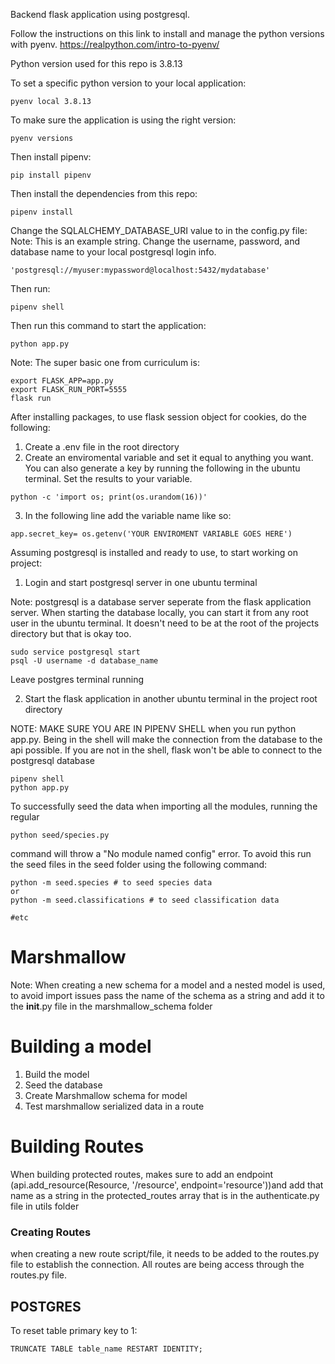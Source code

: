 Backend flask application using postgresql.

Follow the instructions on this link to install and manage the python versions with pyenv.
https://realpython.com/intro-to-pyenv/

Python version used for this repo is 3.8.13

To set a specific python version to your local application:

```
pyenv local 3.8.13
```

To make sure the application is using the right version:

```
pyenv versions
```

Then install pipenv:

```
pip install pipenv
```

Then install the dependencies from this repo:

```
pipenv install
```

Change the SQLALCHEMY_DATABASE_URI value to in the config.py file:
Note: This is an example string. Change the username, password, and database name to your local postgresql login info.

```
'postgresql://myuser:mypassword@localhost:5432/mydatabase'
```

Then run:

```
pipenv shell
```

Then run this command to start the application:

```
python app.py
```

Note: The super basic one from curriculum is:

```
export FLASK_APP=app.py
export FLASK_RUN_PORT=5555
flask run
```

After installing packages, to use flask session object for cookies, do the following:

1. Create a .env file in the root directory
2. Create an enviromental variable and set it equal to anything you want. You can also generate a key by running the following in the ubuntu terminal. Set the results to your variable.

```
python -c 'import os; print(os.urandom(16))'
```

3. In the following line add the variable name like so:

```
app.secret_key= os.getenv('YOUR ENVIROMENT VARIABLE GOES HERE')
```

Assuming postgresql is installed and ready to use, to start working on project:

1. Login and start postgresql server in one ubuntu terminal

Note: postgresql is a database server seperate from the flask application server. When starting the database locally, you can start it from any root user in the ubuntu terminal. It doesn't need to be at the root of the projects directory but that is okay too.

```
sudo service postgresql start
psql -U username -d database_name
```

Leave postgres terminal running

2. Start the flask application in another ubuntu terminal in the project root directory

NOTE: MAKE SURE YOU ARE IN PIPENV SHELL when you run python app.py. Being in the shell will make the connection from the database to the api possible. If you are not in the shell, flask won't be able to connect to the postgresql database

```
pipenv shell
python app.py
```

To successfully seed the data when importing all the modules, running the regular

```
python seed/species.py
```

command will throw a "No module named config" error. To avoid this run the seed files in the seed folder using the following command:

```
python -m seed.species # to seed species data
or
python -m seed.classifications # to seed classification data

#etc
```

# Marshmallow

Note: When creating a new schema for a model and a nested model is used, to avoid import issues pass the name of the schema as a string and add it to the **init**.py file in the marshmallow_schema folder

# Building a model

1. Build the model
2. Seed the database
3. Create Marshmallow schema for model
4. Test marshmallow serialized data in a route

# Building Routes

When building protected routes, makes sure to add an endpoint (api.add_resource(Resource, '/resource', endpoint='resource'))and add that name as a string in the protected_routes array that is in the authenticate.py file in utils folder

### Creating Routes

when creating a new route script/file, it needs to be added to the routes.py file to establish the connection. All routes are being access through the routes.py file.

## POSTGRES

To reset table primary key to 1:

```
TRUNCATE TABLE table_name RESTART IDENTITY;
```
